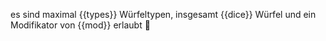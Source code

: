 es sind maximal {{types}} Würfeltypen, insgesamt {{dice}} Würfel und ein Modifikator von {{mod}} erlaubt :robot: